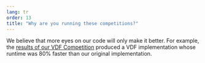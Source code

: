 ```yaml
---
lang: tr
order: 13
title: "Why are you running these competitions?"
---
```


We believe that more eyes on our code will only make it better. For example, the [results of our VDF Competition](https://www.chia.net/2019/01/17/chia-vdf-competition-round-1-results-and-announcements.en.html) produced a VDF implementation whose runtime was 80% faster than our original implementation.
